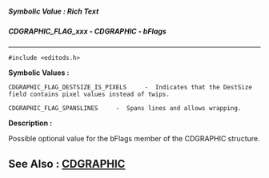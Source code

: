##### Symbolic Value : Rich Text
##### CDGRAPHIC_FLAG_xxx - CDGRAPHIC - bFlags
---
```
#include <editods.h>
```

**Symbolic Values :**

	CDGRAPHIC_FLAG_DESTSIZE_IS_PIXELS	  -  Indicates that the DestSize field contains pixel values instead of twips.

	CDGRAPHIC_FLAG_SPANSLINES	  -  Spans lines and allows wrapping.


**Description :**

Possible optional value for the bFlags member of the CDGRAPHIC structure.


**See Also :**
[CDGRAPHIC](/domino-c-api-docs/reference/Data/CDGRAPHIC)
---
